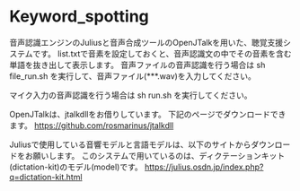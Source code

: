 # Keyword_spotting
音声認識エンジンのJuliusと音声合成ツールのOpenJTalkを用いた、聴覚支援システムです。
list.txtで音素を設定しておくと、音声認識文の中でその音素を含む単語を抜き出して表示します。
音声ファイルの音声認識を行う場合は
sh file_run.sh
を実行して、音声ファイル(***.wav)を入力してください。

マイク入力の音声認識を行う場合は
sh run.sh
を実行してください。

OpenJTalkは、jtalkdllをお借りしています。
下記のページでダウンロードできます。
https://github.com/rosmarinus/jtalkdll

Juliusで使用している音響モデルと言語モデルは、以下のサイトからダウンロードをお願いします。
このシステムで用いているのは、ディクテーションキット(dictation-kit)のモデル(model)です。
https://julius.osdn.jp/index.php?q=dictation-kit.html

